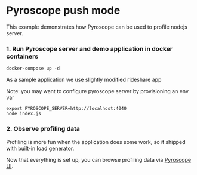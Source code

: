 # Pyroscope push mode

This example demonstrates how Pyroscope can be used to profile nodejs server.

### 1. Run Pyroscope server and demo application in docker containers

```shell
docker-compose up -d
```

As a sample application we use slightly modified rideshare app

Note: you may want to configure pyroscope server by provisioning an env var 

```
export PYROSCOPE_SERVER=http://localhost:4040
node index.js
```

### 2. Observe profiling data

Profiling is more fun when the application does some work, so it shipped with built-in load generator.

Now that everything is set up, you can browse profiling data via [Pyroscope UI](http://localhost:4040).
